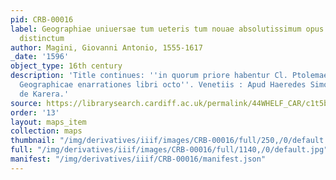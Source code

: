 ```yaml
---
pid: CRB-00016
label: Geographiae uniuersae tum ueteris tum nouae absolutissimum opus duobus uoluminibus
  distinctum
author: Magini, Giovanni Antonio, 1555-1617
_date: '1596'
object_type: 16th century
description: 'Title continues: ''in quorum priore habentur Cl. Ptolemaei Pelusiensis
  Geographicae enarrationes libri octo''. Venetiis : Apud Haeredes Simonis Galignani
  de Karera.'
source: https://librarysearch.cardiff.ac.uk/permalink/44WHELF_CAR/c1t5b/alma9910631923402420
order: '13'
layout: maps_item
collection: maps
thumbnail: "/img/derivatives/iiif/images/CRB-00016/full/250,/0/default.jpg"
full: "/img/derivatives/iiif/images/CRB-00016/full/1140,/0/default.jpg"
manifest: "/img/derivatives/iiif/CRB-00016/manifest.json"
---
```

